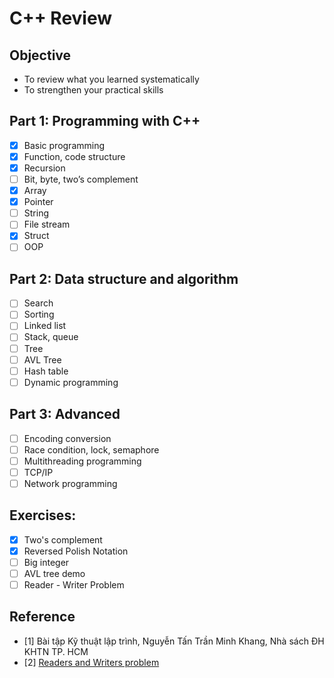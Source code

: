 # C++ Review

## Objective

- To review what you learned systematically
- To strengthen your practical skills

## Part 1: Programming with C++

- [x] Basic programming
- [x] Function, code structure
- [x] Recursion
- [ ] Bit, byte, two’s complement
- [x] Array
- [x] Pointer
- [ ] String
- [ ] File stream
- [x] Struct
- [ ] OOP

## Part 2: Data structure and algorithm

- [ ] Search
- [ ] Sorting
- [ ] Linked list
- [ ] Stack, queue
- [ ] Tree
- [ ] AVL Tree
- [ ] Hash table
- [ ] Dynamic programming

## Part 3: Advanced

- [ ] Encoding conversion
- [ ] Race condition, lock, semaphore
- [ ] Multithreading programming
- [ ] TCP/IP
- [ ] Network programming

## Exercises:
- [x] Two's complement
- [x] Reversed Polish Notation
- [ ] Big integer
- [ ] AVL tree demo
- [ ] Reader - Writer Problem

## Reference
- [1] Bài tập Kỹ thuật lập trình, Nguyễn Tấn Trần Minh Khang, Nhà sách ĐH KHTN TP. HCM
- [2] [Readers and Writers problem](http://denninginstitute.com/modules/ipc/aqua/readers.html#:~:text=A%20practical%20example%20of%20a,information%20to%20the%20data%20base.)